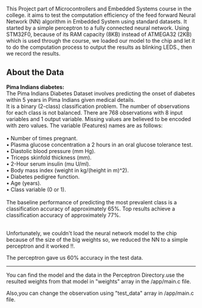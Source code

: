 This Project part of Microcontrollers and Embedded Systems course in the college. it aims to test the computation efficiency of the feed forward Neural Network (NN) algorithm in Embedded System using standard datasets. It started by a simple perceptron to a fully
connected neural network.
Using STM32F0, because of its RAM capacity (8KB) instead of ATMEGA32 (2KB) which is used through the course, we loaded
our model to the chip and let it to do the computation process to output the results as blinking LEDS., then we record the results.


<h2> About the Data </h2>
<strong> Pima Indians diabetes:</strong> </br>
The Pima Indians Diabetes Dataset involves predicting the onset of diabetes within 5 years in Pima
Indians given medical details.</br>
It is a binary (2-class) classification problem. The number of observations for each class is not
balanced. There are 768 observations with 8 input variables and 1 output variable. Missing values
are believed to be encoded with zero values. The variable (Features) names are as follows: </br> </br>
• Number of times pregnant. </br>
• Plasma glucose concentration a 2 hours in an oral glucose tolerance test. </br>
• Diastolic blood pressure (mm Hg). </br>
• Triceps skinfold thickness (mm). </br>
• 2-Hour serum insulin (mu U/ml). </br>
• Body mass index (weight in kg/(height in m)^2). </br>
• Diabetes pedigree function.</br>
• Age (years).</br>
• Class variable (0 or 1).</br></br>
The baseline performance of predicting the most prevalent class is a classification accuracy of
approximately 65%. Top results achieve a classification accuracy of approximately 77%. </br> </br>

Unfortunately, we couldn't load the neural network model to the chip because of the size of the big weights so, we reduced the NN to a simple perceptron and it worked !!. </br>

The perceptron gave us 60% accuracy in the test data.

<hr>
You can find the model and the data in  the Perceptron Directory.use the resulted weights from that model in "weights" array in the /app/main.c file.

Also,you can change the observation using "test_data" array in /app/main.c file.
